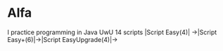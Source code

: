 # Alfa
I practice programming in Java UwU
14 scripts
|Script Easy(4)|
->|Script Easy+(6)|->|Script EasyUpgrade(4)|->
